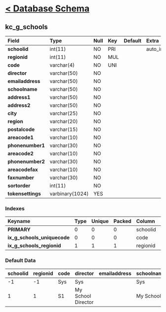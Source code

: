 # [< Database Schema](DatabaseSchema.md) #

## kc\_g\_schools ##
| **Field** | Type | Null | Key | Default | Extra | Comment |
|:----------|:-----|:-----|:----|:--------|:------|:--------|
| **schoolid** | int(11) | NO | PRI |  | auto\_increment |  |
| **regionid** | int(11) | NO | MUL |  |  |  |
| **code** | varchar(4) | NO | UNI |  |  |  |
| **director** | varchar(50) | NO |  |  |  |  |
| **emailaddress** | varchar(50) | NO |  |  |  |  |
| **schoolname** | varchar(50) | NO |  |  |  |  |
| **address1** | varchar(50) | NO |  |  |  |  |
| **address2** | varchar(50) | NO |  |  |  |  |
| **city** | varchar(25) | NO |  |  |  |  |
| **region** | varchar(20) | NO |  |  |  |  |
| **postalcode** | varchar(15) | NO |  |  |  |  |
| **areacode1** | varchar(10) | NO |  |  |  |  |
| **phonenumber1** | varchar(30) | NO |  |  |  |  |
| **areacode2** | varchar(10) | NO |  |  |  |  |
| **phonenumber2** | varchar(30) | NO |  |  |  |  |
| **areacodefax** | varchar(10) | NO |  |  |  |  |
| **faxnumber** | varchar(30) | NO |  |  |  |  |
| **sortorder** | int(11) | NO |  |  |  |  |
| **tokensettings** | varbinary(1024) | YES |  |  |  |  |


### Indexes ###
| **Keyname** | Type | Unique | Packed | Column | Seq | Cardinality | Collation | Null | Comment |
|:------------|:-----|:-------|:-------|:-------|:----|:------------|:----------|:-----|:--------|
| **PRIMARY** | 0 | 0 | 0 | schoolid | 1 | 2 | A | 0 | 0 |
| **ix\_g\_schools\_uniquecode** | 0 | 0 | 0 | code | 1 | 2 | A | 0 | 0 |
| **ix\_g\_schools\_regionid** | 1 | 1 | 1 | regionid | 1 |  | A | 1 | 1 |


### Default Data ###
| schoolid | regionid | code | director | emailaddress | schoolname | address1 | address2 | city | region | postalcode | areacode1 | phonenumber1 | areacode2 | phonenumber2 | areacodefax | faxnumber | sortorder | tokensettings |
|:---------|:---------|:-----|:---------|:-------------|:-----------|:---------|:---------|:-----|:-------|:-----------|:----------|:-------------|:----------|:-------------|:------------|:----------|:----------|:--------------|
| -1 | -1 | Sys | Sys |  | Sys |  |  |  |  |  |  |  |  |  |  |  | 0 |  |
| 1 | 1 | S1 | My School Director |  | My School |  |  |  |  |  |  |  |  |  |  |  | 0 |  |